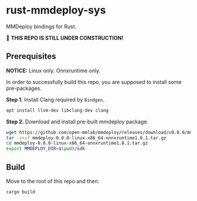 # rust-mmdeploy-sys

MMDeploy bindings for Rust.

:construction: **THIS REPO IS STILL UNDER CONSTRUCTION!**

## Prerequisites

**NOTICE:** Linux only. Onnxruntime only.

In order to successfully build this repo, you are supposed to install some pre-packages.

**Step 1.** Install Clang required by `Bindgen`.

```bash
apt install llvm-dev libclang-dev clang
```

**Step 2.** Download and install pre-built mmdeploy package.

```bash
wget https://github.com/open-mmlab/mmdeploy/releases/download/v0.8.0/mmdeploy-0.8.0-linux-x86_64-onnxruntime1.8.1.tar.gz
tar -zxvf mmdeploy-0.8.0-linux-x86_64-onnxruntime1.8.1.tar.gz
cd mmdeploy-0.8.0-linux-x86_64-onnxruntime1.8.1.tar.gz
export MMDEPLOY_DIR=$(pwd)/sdk
```

## Build

Move to the root of this repo and then:

```bash
cargo build
```


